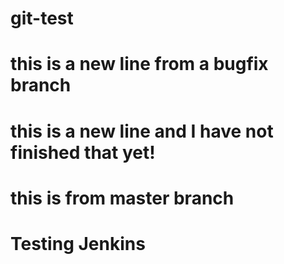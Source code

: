 # git-test

# this is a new line from a bugfix branch

# this is a new line and I have not finished that yet!

# this is from master branch

# Testing Jenkins

